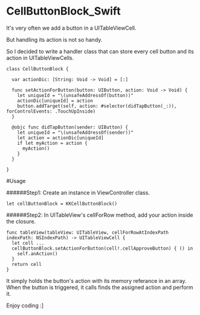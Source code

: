 # CellButtonBlock_Swift

It's very often we add a button in a UITableViewCell.

But handling its action is not so handy.

So I decided to write a handler class that can store every cell button and its action in UITableViewCells.
```
class CellButtonBlock {
  
  var actionDic: [String: Void -> Void] = [:]
  
  func setActionForButton(button: UIButton, action: Void -> Void) {
    let uniqueId = "\(unsafeAddressOf(button))"
    actionDic[uniqueId] = action
    button.addTarget(self, action: #selector(didTapButton(_:)), forControlEvents: .TouchUpInside)
  }
  
  @objc func didTapButton(sender: UIButton) {
    let uniqueId = "\(unsafeAddressOf(sender))"
    let action = actionDic[uniqueId]
    if let myAction = action {
      myAction()
    }
  }
  
}
```

#Usage

######Step1:
Create an instance in ViewController class.

```
let cellButtonBlock = KKCellButtonBlock()
```

######Step2:
In UITableView's cellForRow method, add your action inside the closure.
```
func tableView(tableView: UITableView, cellForRowAtIndexPath indexPath: NSIndexPath) -> UITableViewCell {
  let cell ...
  cellButtonBlock.setActionForButton(cell!.cellApproveButton) { () in
    self.anAction()
  }
  return cell
}
```

It simply holds the button's action with its memory referance in an array.
When the button is triggered, it calls finds the assigned action and perform it.

Enjoy coding :]

